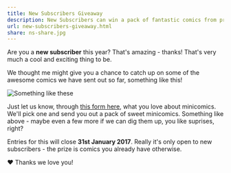 ```yaml
---
title: New Subscribers Giveaway
description: New Subscribers can win a pack of fantastic comics from previous seasons!
url: new-subscribers-giveaway.html
share: ns-share.jpg
---
```


Are you a **new subscriber** this year? That's amazing - thanks! That's very much a cool and exciting thing to be.

We thought me might give you a chance to catch up on some of the awesome comics we have sent out so far, something like this!  

![Something like these](./img/new-subs.jpg)

Just let us know, through [this form here](https://goo.gl/forms/xt4WhG4NbhW7vKX22), what you love about minicomics. We'll pick one and send you out a pack of sweet minicomics. Something like above - maybe even a few more if we can dig them up, you like suprises, right?

Entries for this will close **31st January 2017**. Really it's only open to new subscribers - the prize is comics you already have otherwise.

&hearts; Thanks we love you!